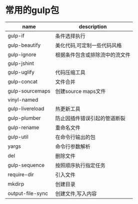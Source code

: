 # 常用的gulp包

| name | description |
| ---- | ----------- |
| gulp-if | 条件选择执行 |
| gulp-beautify | 美化代码,可定制一些代码风格 |
| gulp-ignore | 根据条件包含或排除流中的流文件 |
| gulp-jshint | |
| gulp-uglify | 代码压缩工具 |
| gulp-concat | 文件合并 |
| gulp-sourcemaps | 创建source maps文件 |
| vinyl-named | |
| gulp-livereload | 热更新工具 |
| gulp-plumber | 防止因插件错误引起的管道断裂 |
| gulp-rename | 重命名文件 |
| gulp-util | 在命令行输出的包 |
| yargs | 命令行参数解析 |
| del | 删除文件 |
| gulp-sequence | 按照顺序执行指定任务 |
| require-dir | 引入文件 |
| mkdirp | 创建目录 |
| output-file-sync | 创建文件,写入内容 |
